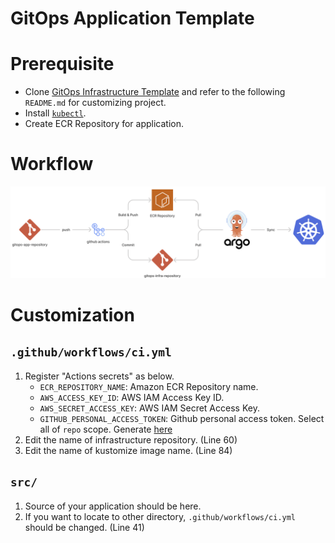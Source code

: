 # GitOps Application Template

# Prerequisite
- Clone [GitOps Infrastructure Template](https://github.com/indentcorp/gitops-infra-template) and refer to the following `README.md` for customizing project.
- Install [`kubectl`](https://kubernetes.io/docs/tasks/tools/).
- Create ECR Repository for application.

# Workflow
![workflow](static/workflow.png)

# Customization
## `.github/workflows/ci.yml`
1. Register "Actions secrets" as below.
    - `ECR_REPOSITORY_NAME`: Amazon ECR Repository name.
    - `AWS_ACCESS_KEY_ID`: AWS IAM Access Key ID.
    - `AWS_SECRET_ACCESS_KEY`: AWS IAM Secret Access Key.
    - `GITHUB_PERSONAL_ACCESS_TOKEN`: Github personal access token. Select all of `repo` scope. Generate [here](https://github.com/settings/tokens)
1. Edit the name of infrastructure repository. (Line 60)
1. Edit the name of kustomize image name. (Line 84)

## `src/`
1. Source of your application should be here.
1. If you want to locate to other directory, `.github/workflows/ci.yml` should be changed. (Line 41)

